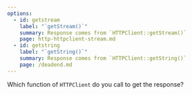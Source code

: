 ```yaml
---
options:
  - id: getstream
    label: "`getStream()`"
    summary: Response comes from `HTTPClient::getStream()`
    page: http-httpclient-stream.md
  - id: getstring
    label: "`getString()`"
    summary: Response comes from `HTTPClient::getString()`
    page: /deadend.md
---
```


Which function of `HTTPClient` do you call to get the response?